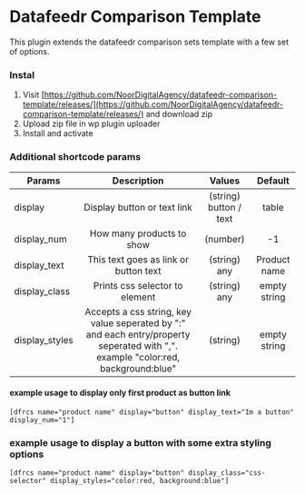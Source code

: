 # Datafeedr Comparison Template

This plugin extends the datafeedr comparison sets template with a few set of options.

### Instal

1. Visit [https://github.com/NoorDigitalAgency/datafeedr-comparison-template/releases/](https://github.com/NoorDigitalAgency/datafeedr-comparison-template/releases/) and download zip
2. Upload zip file in wp plugin uploader
3. Install and activate

### Additional shortcode params

| Params            | Description                    | Values                   | Default      |
|-------------------|:------------------------------:|:------------------------:|:------------:|
| display           | Display button or text link    | (string) button / text   | table              
| display_num       | How many products to show      | (number)                 | -1
| display_text      | This text goes as link or button text | (string) any      | Product name
| display_class     | Prints css selector to element | (string) any             | empty string
| display_styles    | Accepts a css string, key value seperated by ":" and each entry/property seperated with ",". example "color:red, background:blue" | (string)  | empty string

#### example usage to display only first product as button link
```
[dfrcs name="product name" display="button" display_text="Im a button" display_num="1"] 
```

### example usage to display a button with some extra styling options
```
[dfrcs name="product name" display="button" display_class="css-selector" display_styles="color:red, background:blue"]
```